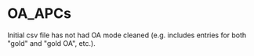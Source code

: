 # OA_APCs

Initial csv file has not had OA mode cleaned (e.g. includes entries for both "gold" and "gold OA", etc.).
